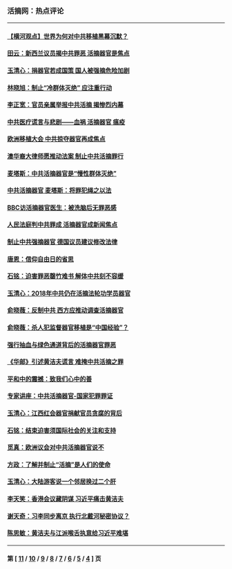 ### 活摘网：热点评论
---
#### [【横河观点】世界为何对中共移植黑幕沉默？](../../pages/nf5879/n13244249.md?08150430) 
#### [田云：新西兰议员揭中共罪恶 活摘器官是焦点](../../pages/nf5879/n13070629.md?08150430) 
#### [玉清心：捐器官若成国策 国人被强摘危险加剧](../../pages/nf5879/n12802713.md?08150430) 
#### [林晓旭：制止“冷群体灭绝” 应注重行动](../../pages/nf5879/n12779736.md?08150430) 
#### [李正宽：官员亲属举报中共活摘 揭惨烈内幕](../../pages/nf5879/n12684490.md?08150430) 
#### [中共医疗谎言与悲剧——血祸 活摘器官 瘟疫](../../pages/nf5879/n12372103.md?08150430) 
#### [欧洲移植大会 中共掠夺器官再成焦点](../../pages/nf5879/n11538883.md?08150430) 
#### [澳华裔大律师愿推动法案 制止中共活摘罪行](../../pages/nf5879/n11377039.md?08150430) 
#### [麦塔斯：中共活摘器官是“慢性群体灭绝”](../../pages/nf5879/n11350529.md?08150430) 
#### [中共活摘器官 麦塔斯：将罪犯绳之以法](../../pages/nf5879/n11347973.md?08150430) 
#### [BBC访活摘器官医生：被洗脑后无罪恶感](../../pages/nf5879/n11335935.md?08150430) 
#### [人民法庭判中共罪成 活摘器官成新闻焦点](../../pages/nf5879/n11331578.md?08150430) 
#### [制止中共强摘器官 德国议员建议修改法律](../../pages/nf5879/n11249451.md?08150430) 
#### [唐恩：信仰自由日的省思](../../pages/nf5879/n11003525.md?08150430) 
#### [石铭：迫害罪恶罄竹难书  解体中共刻不容缓](../../pages/nf5879/n10942855.md?08150430) 
#### [玉清心：2018年中共仍在活摘法轮功学员器官](../../pages/nf5879/n10914646.md?08150430) 
#### [俞晓薇：反制中共 西方应推动调查活摘器官](../../pages/nf5879/n10794671.md?08150430) 
#### [俞晓薇：杀人犯监督器官移植是“中国经验”？](../../pages/nf5879/n10466427.md?08150430) 
#### [强行抽血与绿色通道背后的活摘器官罪恶](../../pages/nf5879/n10004708.md?08150430) 
#### [《华邮》引述黄洁夫谎言 难掩中共活摘之罪](../../pages/nf5879/n9642309.md?08150430) 
#### [平和中的震撼：致我们心中的善](../../pages/nf5879/n9021123.md?08150430) 
#### [专家讲座：中共活摘器官-国家犯罪罪证](../../pages/nf5879/n8828153.md?08150430) 
#### [玉清心：江西红会器官捐献官员贪腐的背后](../../pages/nf5879/n8522122.md?08150430) 
#### [石铭：结束迫害须国际社会的关注和支持](../../pages/nf5879/n8443497.md?08150430) 
#### [觅真：欧洲议会对中共活摘器官说不](../../pages/nf5879/n8337486.md?08150430) 
#### [方政：了解并制止“活摘”是人们的使命](../../pages/nf5879/n8329214.md?08150430) 
#### [玉清心：大陆游客说一个邻居换过二个肝](../../pages/nf5879/n8291404.md?08150430) 
#### [李天笑：香港会议藏阴谋 习近平痛击黄洁夫](../../pages/nf5879/n8241459.md?08150430) 
#### [谢天奇：习李同步离京 执行北戴河秘密协议？](../../pages/nf5879/n8230418.md?08150430) 
#### [陈思敏：黄洁夫与江派喉舌执意给习近平难堪](../../pages/nf5879/n8222166.md?08150430) 

---
#### 第 [ [11](./11.md?08150430) / [10](./10.md?08150430) / [9](./9.md?08150430) / [8](./8.md?08150430) / [7](./7.md?08150430) / [6](./6.md?08150430) / [5](./5.md?08150430) / [4](./4.md?08150430) ] 页
